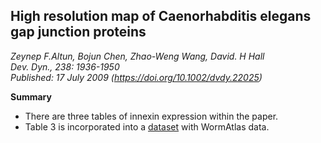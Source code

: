 ## High resolution map of Caenorhabditis elegans gap junction proteins
_Zeynep F.Altun, Bojun Chen, Zhao-Weng Wang, David. H Hall_ <br> _Dev. Dyn., 238: 1936-1950_ <br> _Published: 17 July 2009 (https://doi.org/10.1002/dvdy.22025)_

**Summary**
- There are three tables of innexin expression within the paper.
- Table 3 is incorporated into a [dataset](https://github.com/yasinthanvickneswaran/ConnectomeToolbox/blob/main/cect/data/Modified%20celegans%20db%20dump.csv) with WormAtlas data.
